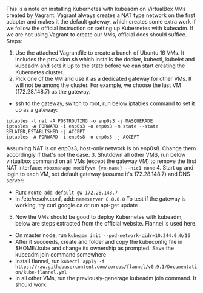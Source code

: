 This is a note on installing Kubernetes with kubeadm on VirtualBox VMs created by Vagrant.
Vagrant always creates a NAT type network on the first adapter and makes it the default gateway, which creates some extra work if we follow the official instruction on setting up Kubernetes with kubeadm. If we are not using Vagrant to create our VMs, official docs should suffice.
Steps:
1. Use the attached Vagrantfile to create a bunch of Ubuntu 16 VMs. It includes the provision.sh which installs the docker, kubectl, kubelet and kubeadm and sets it up to the state before we can start creating the Kubernetes cluster.
2. Pick one of the VM and use it as a dedicated gateway for other VMs. It will not be among the cluster. For example, we choose the last VM (172.28.148.7) as the gateway.
  * ssh to the gateway, switch to root, run below iptables command to set it up as a gateway:
  ```
  iptables -t nat -A POSTROUTING -o enp0s3 -j MASQUERADE
  iptables -A FORWARD -i enp0s3 -o enp0s8 -m state --state RELATED,ESTABLISHED -j ACCEPT
  iptables -A FORWARD -i enp0s8 -o enp0s3 -j ACCEPT
  ```
  Assuming NAT is on enp0s3, host-only network is on enp0s8. Change them accordingly if that's not the case.
3. Shutdown all other VMS, run below virtualbox command on all VMs (except the gateway VM) to remove the first NAT interface:
  ``` vboxmanage modifyvm {vm-name} --nic1 none ```
4. Start up and login to each VM, set default gateway (assume it's 172.28.148.7) and DNS server:
  * Run: ``` route add default gw 172.28.148.7 ```
  * In /etc/resolv.conf, add: ``` nameserver 8.8.8.8 ```
  To test if the gateway is working, try curl google.ca or run apt-get update
5. Now the VMs should be good to deploy Kubernetes with kubeadm, below are steps extracted from the official website. Flannel is used here.
  * On master node, run ``` kubeadm init --pod-network-cidr=10.244.0.0/16 ```
  * After it succeeds, create and folder and copy the kubeconfig file in $HOME/.kube and change its ownership as prompted. Save the kubeadm join command somewhere
  * Install flannel, run ```kubectl apply -f https://raw.githubusercontent.com/coreos/flannel/v0.9.1/Documentation/kube-flannel.yml```
  * In all other VMs, run the previously-generage kubeadm join command. It should work.

